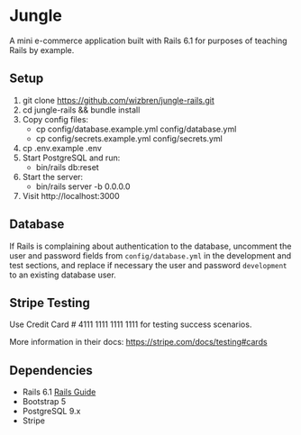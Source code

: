 # Jungle

A mini e-commerce application built with Rails 6.1 for purposes of teaching Rails by example.

## Setup

1. git clone https://github.com/wizbren/jungle-rails.git
2. cd jungle-rails && bundle install
3. Copy config files:
    - cp config/database.example.yml config/database.yml
    - cp config/secrets.example.yml config/secrets.yml
4. cp .env.example .env
5. Start PostgreSQL and run:
    - bin/rails db:reset
6. Start the server:
    - bin/rails server -b 0.0.0.0
7. Visit http://localhost:3000

## Database

If Rails is complaining about authentication to the database, uncomment the user and password fields from `config/database.yml` in the development and test sections, and replace if necessary the user and password `development` to an existing database user.

## Stripe Testing

Use Credit Card # 4111 1111 1111 1111 for testing success scenarios.

More information in their docs: <https://stripe.com/docs/testing#cards>

## Dependencies

- Rails 6.1 [Rails Guide](http://guides.rubyonrails.org/v6.1/)
- Bootstrap 5
- PostgreSQL 9.x
- Stripe
